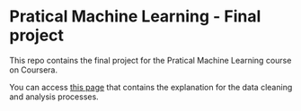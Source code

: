 # Pratical Machine Learning - Final project

This repo contains the final project for the Pratical Machine Learning course on Coursera.

You can access [this page](https://mmondelli.github.io/datasciencecoursera/PracticalML/final_project.html) that contains the explanation for the data cleaning and analysis processes.
